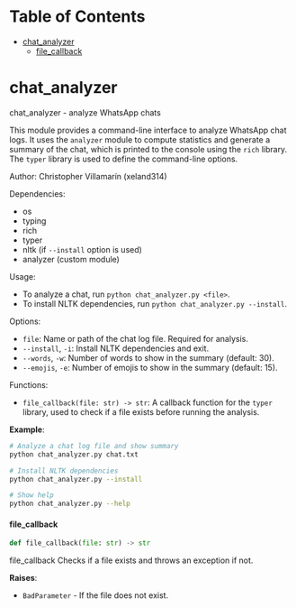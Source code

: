 # Table of Contents

* [chat\_analyzer](#chat_analyzer)
  * [file\_callback](#chat_analyzer.file_callback)

<a id="chat_analyzer"></a>

# chat\_analyzer

chat_analyzer - analyze WhatsApp chats

This module provides a command-line interface to analyze WhatsApp chat
logs. It uses the `analyzer` module to compute statistics and generate
a summary of the chat, which is printed to the console using the `rich`
library. The `typer` library is used to define the command-line options.

Author: Christopher Villamarín (xeland314)

Dependencies:
- os
- typing
- rich
- typer
- nltk (if `--install` option is used)
- analyzer (custom module)

Usage:
- To analyze a chat, run `python chat_analyzer.py <file>`.
- To install NLTK dependencies, run `python chat_analyzer.py --install`.

Options:
- `file`: Name or path of the chat log file. Required for analysis.
- `--install`, `-i`: Install NLTK dependencies and exit.
- `--words`, `-w`: Number of words to show in the summary (default: 30).
- `--emojis`, `-e`: Number of emojis to show in the summary (default: 15).

Functions:
- `file_callback(file: str) -> str`: A callback function for the `typer`
library, used to check if a file exists before running the analysis.

**Example**:

```bash
# Analyze a chat log file and show summary
python chat_analyzer.py chat.txt

# Install NLTK dependencies
python chat_analyzer.py --install

# Show help
python chat_analyzer.py --help
```

<a id="chat_analyzer.file_callback"></a>

#### file\_callback

```python
def file_callback(file: str) -> str
```

file_callback
Checks if a file exists and throws an exception if not.

**Raises**:

- `BadParameter` - If the file does not exist.

